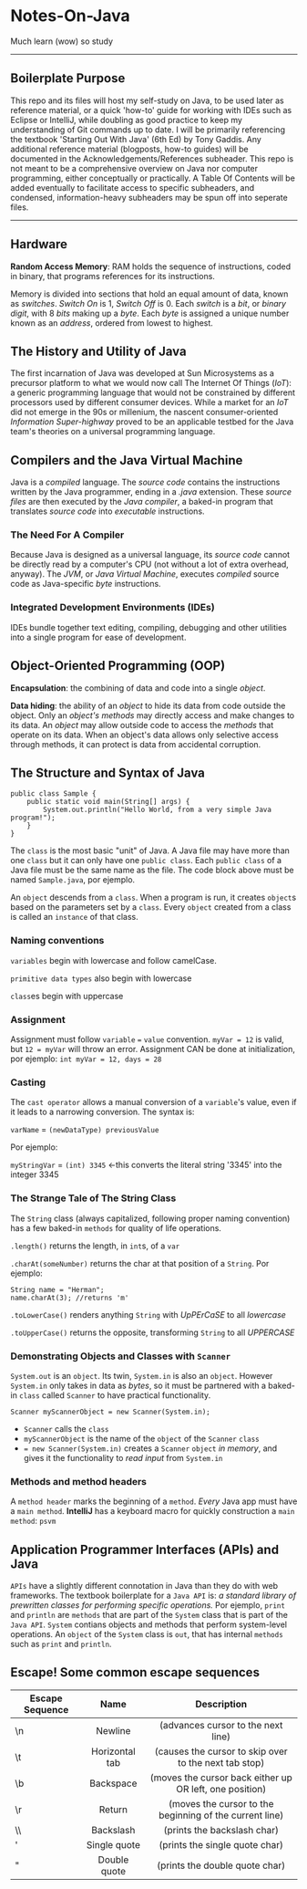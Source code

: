 # Notes-On-Java
Much learn (wow) so study

---
## Boilerplate Purpose  

This repo and its files will host my self-study on Java, to be used later as reference material, or a quick 'how-to' guide for working with IDEs such as Eclipse or IntelliJ, while doubling as good practice to keep my understanding of Git commands up to date. I will be primarily referencing the textbook 'Starting Out With Java' (6th Ed) by Tony Gaddis. Any additional reference material (blogposts, how-to guides) will be documented in the Acknowledgements/References subheader. This repo is not meant to be a comprehensive overview on Java nor computer programming, either conceptually or practically. A Table Of Contents will be added eventually to facilitate access to specific subheaders, and condensed, information-heavy subheaders may be spun off into seperate files.

---
## Hardware

**Random Access Memory**: RAM holds the sequence of instructions, coded in binary, that programs references for its instructions.

Memory is divided into sections that hold an equal amount of data, known as *switches*. *Switch On* is 1, *Switch Off* is 0. Each *switch* is a *bit*, or *binary digit*, with 8 *bits* making up a *byte*. Each *byte* is assigned a unique number known as an *address*, ordered from lowest to highest. 

## The History and Utility of Java

The first incarnation of Java was developed at Sun Microsystems as a precursor platform to what we would now call The Internet Of Things (*IoT*): a generic programming language that would not be constrained by different processors used by different consumer devices. While a market for an *IoT* did not emerge in the 90s or millenium, the nascent consumer-oriented *Information Super-highway* proved to be an applicable testbed for the Java team's theories on a universal programming language. 

## Compilers and the Java Virtual Machine

Java is a *compiled* language. The *source code* contains the instructions written by the Java programmer, ending in a *.java* extension. These *source files* are then executed by the *Java compiler*, a baked-in program that translates *source code* into *executable* instructions. 

### The Need For A Compiler

Because Java is designed as a universal language, its *source code* cannot be directly read by a computer's CPU (not without a lot of extra overhead, anyway). The *JVM*, or *Java Virtual Machine*, executes *compiled* source code as Java-specific *byte* instructions. 

### Integrated Development Environments (IDEs)

IDEs bundle together text editing, compiling, debugging and other utilities into a single program for ease of development. 

## Object-Oriented Programming (OOP)

**Encapsulation**: the combining of data and code into a single *object*.

**Data hiding**: the ability of an *object* to hide its data from code outside the object. Only an *object's methods* may directly access and make changes to its data. An *object* may allow outside code to access the *methods* that operate on its data. When an object's data allows only selective access through methods, it can protect is data from accidental corruption.

## The Structure and Syntax of Java

```
public class Sample {
    public static void main(String[] args) {
        System.out.println("Hello World, from a very simple Java program!");
    }
}
```

The `class` is the most basic "unit" of Java. A Java file may have more than one `class` but it can only have one `public class`. Each `public class` of a Java file must be the same name as the file. The code block above must be named `Sample.java`, por ejemplo.

An `object` descends from a `class`. When a program is run, it creates `object`s based on the parameters set by a `class`. Every `object` created from a class is called an `instance` of that class. 

### Naming conventions
`variables` begin with lowercase and follow camelCase.

`primitive data types` also begin with lowercase

`class`es begin with uppercase

### Assignment

Assignment must follow `variable` `=` `value` convention. `myVar = 12` is valid, but `12 = myVar` will throw an error. Assignment CAN be done at initialization, por ejemplo: `int myVar = 12, days = 28`

### Casting
The `cast operator` allows a manual conversion of a `variable`'s value, even if it leads to a narrowing conversion. The syntax is:

`varName` = `(newDataType) previousValue`

Por ejemplo:

`myStringVar` = `(int) 3345` <-this converts the literal string '3345' into the integer 3345 

### The Strange Tale of The String Class

The `String` class (always capitalized, following proper naming convention) has a few baked-in `methods` for quality of life operations.

`.length()` returns the length, in `int`s, of a `var`

`.charAt(someNumber)` returns the char at that position of a `String`. Por ejemplo:

```
String name = "Herman";
name.charAt(3); //returns 'm'
```

`.toLowerCase()` renders anything `String` with *UpPErCaSE* to all *lowercase*

`.toUpperCase()` returns the opposite, transforming `String` to all *UPPERCASE*

### Demonstrating Objects and Classes with `Scanner`

`System.out` is an `object`. Its twin, `System.in` is also an `object`. However `System.in` only takes in data as *bytes*, so it must be partnered with a baked-in `class` called `Scanner` to have practical functionality.

`Scanner myScannerObject = new Scanner(System.in);`

* `Scanner` calls the `class` 
* `myScannerObject` is the name of the `object` of the `Scanner` `class`
* `= new Scanner(System.in)` creates a `Scanner` `object` *in memory*, and gives it the functionality to *read input* from `System.in`


### Methods and method headers

A `method header` marks the beginning of a `method`. *Every* Java app must have a `main method`. **IntelliJ** has a keyboard macro for quickly construction a `main method`: `psvm`

## Application Programmer Interfaces (APIs) and Java

`APIs` have a slightly different connotation in Java than they do with web frameworks. The textbook boilerplate for a `Java API` is: *a standard library of prewritten classes for performing specific operations.* Por ejemplo, `print` and `println` are `methods` that are part of the `System` class that is part of the `Java API`. `System` contians objects and methods that perform system-level operations. An `object` of the `System` class is `out`, that has internal `methods` such as `print` and `println`.

## Escape! Some common escape sequences

| Escape Sequence | Name           | Description                                           |
| --------------  |:--------------:|:-----------------------------------------------------:|
| \n              | Newline        | (advances cursor to the next line)
| \t              | Horizontal tab | (causes the cursor to skip over to the next tab stop)
| \b              | Backspace      | (moves the cursor back either up OR left, one position)
| \r              | Return         | (moves the cursor to the beginning of the current line)
| \\\\            | Backslash      | (prints the backslash char)
| \'              | Single quote   | (prints the single quote char)
| \"              | Double quote   | (prints the double quote char)

